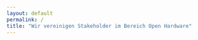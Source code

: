 ```yaml
---
layout: default
permalink: /
title: "Wir vereinigen Stakeholder im Bereich Open Hardware"
---
```



